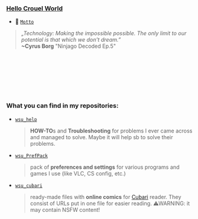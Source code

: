 ### [Hello Crouel World](https://wsu808.github.io)
- 💬 [`Motto`](https://i.redd.it/6k2ycjyndyz81.png)

> *„Technology: Making the impossible possible. The only limit to our potential is that which we don't dream.”*  
> **~Cyrus Borg** "Ninjago Decoded Ep.5"

⠀  
⠀  
⠀  
⠀  
⠀  
⠀  

### What you can find in my repositories:
* [`wsu_help`](https://github.com/wsu808/wsu_help) 
    > **HOW-TO**s and **Troubleshooting** for problems I ever came across and managed to solve. Maybe it will help sb to solve their problems.
* [`wsu_PrefPack`](https://github.com/wsu808/wsu_PrefPack) 
    > pack of **preferences and settings** for various programs and games I use (like VLC, CS config, etc.)
* [`wsu_cubari`](https://github.com/wsu808/wsu_cubari) 
    > ready-made files with **online comics** for [Cubari](https://cubari.moe) reader. They consist of URLs put in one file for easier reading. ⚠WARNING: it may contain NSFW content!

<!--
**wsu808/wsu808** is a ✨ _special_ ✨ repository because its `README.md` (this file) appears on your GitHub profile.

Here are some ideas to get you started:

- 🔭 I’m currently working on ...
- 🌱 I’m currently learning ...
- 👯 I’m looking to collaborate on ...
- 🤔 I’m looking for help with ...
- 💬 Ask me about ...
- 📫 How to reach me: ...
- 😄 Pronouns: ...
- ⚡ Fun fact: ...
-->
